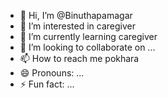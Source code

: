 - 👋 Hi, I’m @Binuthapamagar
- 👀 I’m interested in caregiver
- 🌱 I’m currently learning caregiver
- 💞️ I’m looking to collaborate on ...
- 📫 How to reach me pokhara
- 😄 Pronouns: ...
- ⚡ Fun fact: ...

<!---
Binuthapamagar/Binuthapamagar is a ✨ special ✨ repository because its `README.md` (this file) appears on your GitHub profile.
You can click the Preview link to take a look at your changes.
--->
